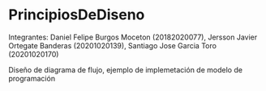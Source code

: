 # PrincipiosDeDiseno

Integrantes: Daniel Felipe Burgos Moceton (20182020077), Jersson Javier Ortegate Banderas (20201020139), Santiago Jose Garcia Toro (20201020170)

Diseño de diagrama de flujo, ejemplo de implemetación de modelo de programación
